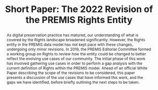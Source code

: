 ---
abstract: As digital preservation practice has matured, our understanding of what
  is covered by the Rights landscape broadened significantly. However, the Rights
  entity in the PREMIS data model has not kept pace with these changes, undergoing
  only minor revisions. In 2019, the PREMIS Editorial Committee formed a working group
  on Rights to review how the entity could be changed to better reflect the evolving
  use cases of our community. The initial phase of this work has involved gathering
  use cases in order to perform a gap analysis with the current definition of Rights
  within the PREMIS model. Ahead of an official White Paper describing the scope of
  the revisions to be considered, this paper presents a discussion of the use cases
  that have informed this work, and the gaps we have identified, before briefly outlining
  the next steps to be taken.
creators:
- Marjolein Steeman
date: null
document_url: https://az659834.vo.msecnd.net/eventsairwesteuprod/production-inconference-public/7ca2d68b56e54e77a813a2b9e4c50787
grand_parent: iPRES
institutions:
- Netherlands Institute For Sound And Vision
keywords:
- premis
- rights
- data model
landing_page_url: null
language: eng
layout: publication
license: CC-BY 4.0 International
notes_url: null
parent: iPRES 2022
publication_type: short paper
size: null
slides_url: null
source_name: iPRES
stream_url: null
title: 'Short Paper: The 2022 Revision of the PREMIS Rights Entity'
year: 2022
---